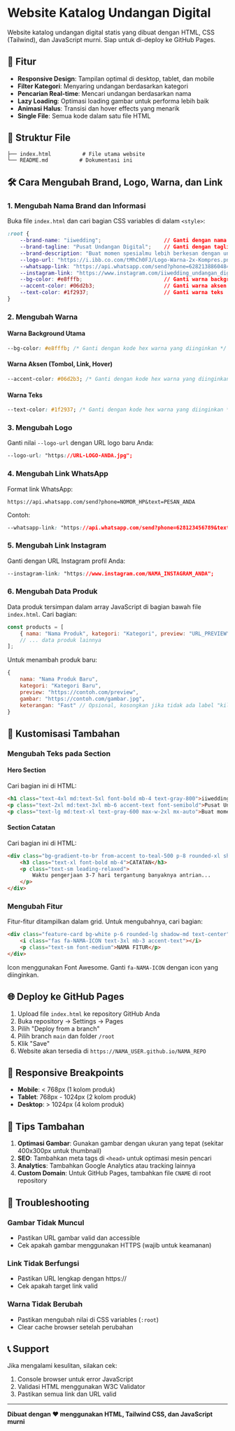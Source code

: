# Website Katalog Undangan Digital

Website katalog undangan digital statis yang dibuat dengan HTML, CSS (Tailwind), dan JavaScript murni. Siap untuk di-deploy ke GitHub Pages.

## 🚀 Fitur

- **Responsive Design**: Tampilan optimal di desktop, tablet, dan mobile
- **Filter Kategori**: Menyaring undangan berdasarkan kategori
- **Pencarian Real-time**: Mencari undangan berdasarkan nama
- **Lazy Loading**: Optimasi loading gambar untuk performa lebih baik
- **Animasi Halus**: Transisi dan hover effects yang menarik
- **Single File**: Semua kode dalam satu file HTML

## 📁 Struktur File

```
├── index.html          # File utama website
└── README.md          # Dokumentasi ini
```

## 🛠 Cara Mengubah Brand, Logo, Warna, dan Link

### 1. Mengubah Nama Brand dan Informasi

Buka file `index.html` dan cari bagian CSS variables di dalam `<style>`:

```css
:root {
    --brand-name: "iiwedding";                    // Ganti dengan nama brand Anda
    --brand-tagline: "Pusat Undangan Digital";    // Ganti dengan tagline Anda
    --brand-description: "Buat momen spesialmu lebih berkesan dengan undangan digital yang elegan"; // Ganti deskripsi
    --logo-url: "https://i.ibb.co.com/tMhCh0FJ/Logo-Warna-2x-Kompres.png"; // Ganti URL logo
    --whatsapp-link: "https://api.whatsapp.com/send?phone=6282138860484&text=Halo%20kak%20%F0%9F%A4%97%20Saya%20mau%20tanya%20tentang%20undangan%20digital%20iiwedding"; // Ganti link WhatsApp
    --instagram-link: "https://www.instagram.com/iiwedding_undangan_digital?igsh=MTZja2J5aTI3c3llbg=="; // Ganti link Instagram
    --bg-color: #e8fffb;                          // Ganti warna background
    --accent-color: #06d2b3;                      // Ganti warna aksen
    --text-color: #1f2937;                        // Ganti warna teks
}
```

### 2. Mengubah Warna

#### Warna Background Utama
```css
--bg-color: #e8fffb; /* Ganti dengan kode hex warna yang diinginkan */
```

#### Warna Aksen (Tombol, Link, Hover)
```css
--accent-color: #06d2b3; /* Ganti dengan kode hex warna yang diinginkan */
```

#### Warna Teks
```css
--text-color: #1f2937; /* Ganti dengan kode hex warna yang diinginkan */
```

### 3. Mengubah Logo

Ganti nilai `--logo-url` dengan URL logo baru Anda:

```css
--logo-url: "https://URL-LOGO-ANDA.jpg";
```

### 4. Mengubah Link WhatsApp

Format link WhatsApp:
```
https://api.whatsapp.com/send?phone=NOMOR_HP&text=PESAN_ANDA
```

Contoh:
```css
--whatsapp-link: "https://api.whatsapp.com/send?phone=628123456789&text=Halo%20saya%20mau%20tanya";
```

### 5. Mengubah Link Instagram

Ganti dengan URL Instagram profil Anda:
```css
--instagram-link: "https://www.instagram.com/NAMA_INSTAGRAM_ANDA";
```

### 6. Mengubah Data Produk

Data produk tersimpan dalam array JavaScript di bagian bawah file `index.html`. Cari bagian:

```javascript
const products = [
    { nama: "Nama Produk", kategori: "Kategori", preview: "URL_PREVIEW", gambar: "URL_GAMBAR", keterangan: "Fast" },
    // ... data produk lainnya
];
```

Untuk menambah produk baru:
```javascript
{ 
    nama: "Nama Produk Baru", 
    kategori: "Kategori Baru", 
    preview: "https://contoh.com/preview", 
    gambar: "https://contoh.com/gambar.jpg", 
    keterangan: "Fast" // Opsional, kosongkan jika tidak ada label "kilat"
}
```

## 🎨 Kustomisasi Tambahan

### Mengubah Teks pada Section

#### Hero Section
Cari bagian ini di HTML:
```html
<h1 class="text-4xl md:text-5xl font-bold mb-4 text-gray-800">iiwedding</h1>
<p class="text-2xl md:text-3xl mb-6 accent-text font-semibold">Pusat Undangan Digital</p>
<p class="text-lg md:text-xl text-gray-600 max-w-2xl mx-auto">Buat momen spesialmu lebih berkesan dengan undangan digital yang elegan</p>
```

#### Section Catatan
Cari bagian ini di HTML:
```html
<div class="bg-gradient-to-br from-accent to-teal-500 p-8 rounded-xl shadow-lg text-white text-center">
    <h3 class="text-xl font-bold mb-4">CATATAN</h3>
    <p class="text-sm leading-relaxed">
        Waktu pengerjaan 3-7 hari tergantung banyaknya antrian...
    </p>
</div>
```

### Mengubah Fitur

Fitur-fitur ditampilkan dalam grid. Untuk mengubahnya, cari bagian:

```html
<div class="feature-card bg-white p-6 rounded-lg shadow-md text-center">
    <i class="fas fa-NAMA-ICON text-3xl mb-3 accent-text"></i>
    <p class="text-sm font-medium">NAMA FITUR</p>
</div>
```

Icon menggunakan Font Awesome. Ganti `fa-NAMA-ICON` dengan icon yang diinginkan.

## 🌐 Deploy ke GitHub Pages

1. Upload file `index.html` ke repository GitHub Anda
2. Buka repository → Settings → Pages
3. Pilih "Deploy from a branch"
4. Pilih branch `main` dan folder `/root`
5. Klik "Save"
6. Website akan tersedia di `https://NAMA_USER.github.io/NAMA_REPO`

## 📱 Responsive Breakpoints

- **Mobile**: < 768px (1 kolom produk)
- **Tablet**: 768px - 1024px (2 kolom produk)
- **Desktop**: > 1024px (4 kolom produk)

## 🎯 Tips Tambahan

1. **Optimasi Gambar**: Gunakan gambar dengan ukuran yang tepat (sekitar 400x300px untuk thumbnail)
2. **SEO**: Tambahkan meta tags di `<head>` untuk optimasi mesin pencari
3. **Analytics**: Tambahkan Google Analytics atau tracking lainnya
4. **Custom Domain**: Untuk GitHub Pages, tambahkan file `CNAME` di root repository

## 🐞 Troubleshooting

### Gambar Tidak Muncul
- Pastikan URL gambar valid dan accessible
- Cek apakah gambar menggunakan HTTPS (wajib untuk keamanan)

### Link Tidak Berfungsi
- Pastikan URL lengkap dengan https://
- Cek apakah target link valid

### Warna Tidak Berubah
- Pastikan mengubah nilai di CSS variables (`:root`)
- Clear cache browser setelah perubahan

## 📞 Support

Jika mengalami kesulitan, silakan cek:
1. Console browser untuk error JavaScript
2. Validasi HTML menggunakan W3C Validator
3. Pastikan semua link dan URL valid

---

**Dibuat dengan ❤️ menggunakan HTML, Tailwind CSS, dan JavaScript murni**